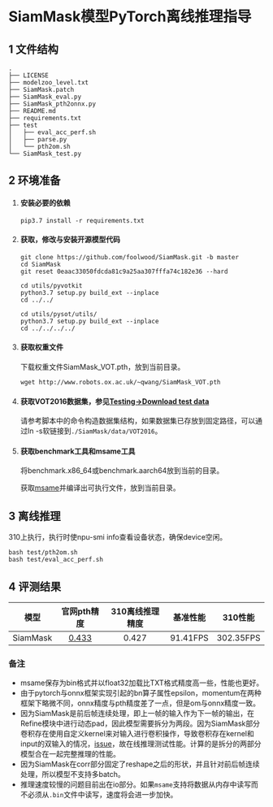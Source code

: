 # SiamMask模型PyTorch离线推理指导

## 1 文件结构

```
.
├── LICENSE
├── modelzoo_level.txt
├── SiamMask.patch
├── SiamMask_eval.py
├── SiamMask_pth2onnx.py
├── README.md
├── requirements.txt
├── test
│   ├── eval_acc_perf.sh
│   ├── parse.py
│   └── pth2om.sh
└── SiamMask_test.py
```

## 2 环境准备

1. #### 安装必要的依赖

   ```
   pip3.7 install -r requirements.txt
   ```

2. #### 获取，修改与安装开源模型代码

   ```shell
   git clone https://github.com/foolwood/SiamMask.git -b master 
   cd SiamMask
   git reset 0eaac33050fdcda81c9a25aa307fffa74c182e36 --hard
   
   cd utils/pyvotkit
   python3.7 setup.py build_ext --inplace
   cd ../../
   
   cd utils/pysot/utils/
   python3.7 setup.py build_ext --inplace
   cd ../../../../
   ```

3. #### 获取权重文件

   下载权重文件SiamMask_VOT.pth，放到当前目录。
   
   ```
   wget http://www.robots.ox.ac.uk/~qwang/SiamMask_VOT.pth
   ```
   
4. #### 获取VOT2016数据集，参见[Testing->Download test data](https://github.com/foolwood/SiamMask)

   请参考脚本中的命令构造数据集结构，如果数据集已存放到固定路径，可以通过ln -s软链接到`./SiamMask/data/VOT2016`。

5. #### 获取benchmark工具和msame工具

   将benchmark.x86_64或benchmark.aarch64放到当前的目录。

   获取[msame](https://gitee.com/ascend/tools/tree/master/msame#https://gitee.com/ascend/tools.git)并编译出可执行文件，放到当前目录。

## 3 离线推理

310上执行，执行时使npu-smi info查看设备状态，确保device空闲。

```
bash test/pth2om.sh
bash test/eval_acc_perf.sh
```


## 4 评测结果

|   模型   |                  官网pth精度                  | 310离线推理精度 | 基准性能 |  310性能  |
| :------: | :-------------------------------------------: | :-------------: | :------: | :-------: |
| SiamMask | [0.433](https://github.com/foolwood/SiamMask) |      0.427      | 91.41FPS | 302.35FPS |

### 备注

- msame保存为bin格式并以float32加载比TXT格式精度高一些，性能也更好。
- 由于pytorch与onnx框架实现引起的bn算子属性epsilon，momentum在两种框架下略微不同，onnx精度与pth精度差了一点，但是om与onnx精度一致。
- 因为SiamMask是前后帧连续处理，即上一帧的输入作为下一帧的输出，在Refine模块中进行动态pad，因此模型需要拆分为两段。因为SiamMask部分卷积存在使用自定义kernel来对输入进行卷积操作，导致卷积存在kernel和input的双输入的情况，[issue](http://github.com/onnx/onnx-tensorrt/issues/645)，故在线推理测试性能。计算的是拆分的两部分模型合在一起完整推理的性能。
- 因为SiamMask在corr部分固定了reshape之后的形状，并且针对前后帧连续处理，所以模型不支持多batch。
- 推理速度较慢的问题目前出在io部分。如果`msame`支持将数据从内存中读写而不必须从`.bin`文件中读写，速度将会进一步加快。
